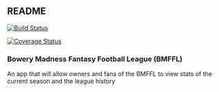 ## README

[![Build Status](https://travis-ci.org/bplindgren/bmffl.svg?branch=master)](https://travis-ci.org/bplindgren/bmffl)

[![Coverage Status](https://coveralls.io/repos/github/bplindgren/bmffl/badge.svg?branch=master)](https://coveralls.io/github/bplindgren/bmffl?branch=master)

### Bowery Madness Fantasy Football League (BMFFL)

An app that will allow owners and fans of the BMFFL to view stats of the current season and the league history

